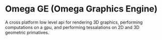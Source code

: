 # Omega GE (Omega Graphics Engine)
A cross platform low level api for rendering 3D graphics, performing computations on a gpu, and performing tessalations on 2D and 3D geometric primatives.